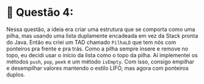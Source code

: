 # 🔹 Questão 4:

Nessa questão, a ideia era criar uma estrutura que se comporta como uma pilha, mas usando uma lista duplamente encadeada em vez da Stack pronta do Java. Então eu criei um TAD chamado `PilhaLD` que tem nós com ponteiros pra frente e pra trás. Como a pilha sempre insere e remove no topo, eu decidi usar o início da lista como o topo da pilha. Aí implementei os métodos `push`, `pop`, `peek` e um método `isEmpty`. Com isso, consigo empilhar e desempilhar valores mantendo o estilo LIFO, mas agora com ponteiros duplos.